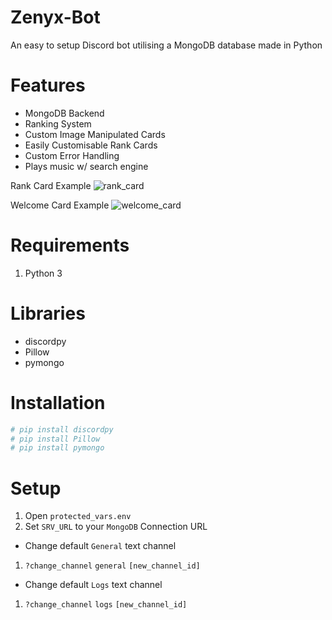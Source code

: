 # Zenyx-Bot
An easy to setup Discord bot utilising a MongoDB database made in Python 

# Features 
- MongoDB Backend 
- Ranking System
- Custom Image Manipulated Cards 
- Easily Customisable Rank Cards 
- Custom Error Handling 
- Plays music w/ search engine 

Rank Card Example
![rank_card](https://cdn.discordapp.com/attachments/665771066085474346/840510892516704296/card_temp-1.png)

Welcome Card Example
![welcome_card](https://cdn.discordapp.com/attachments/665771066085474346/840511453454532648/temp_welcome.png)
# Requirements 
1. Python 3

# Libraries 
- discordpy 
- Pillow 
- pymongo

# Installation 
```py
# pip install discordpy 
# pip install Pillow
# pip install pymongo 
```

# Setup
1. Open `protected_vars.env`
2. Set `SRV_URL` to your `MongoDB` Connection URL 

- Change default `General` text channel 
1. `?change_channel` `general` `[new_channel_id]`

- Change default `Logs` text channel 
1. `?change_channel` `logs` `[new_channel_id]`




